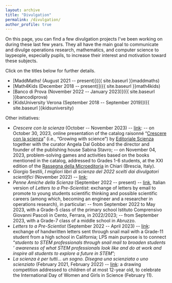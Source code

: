 ```yaml
---
layout: archive
title: "Divulgation"
permalink: /divulgation/
author_profile: true
---
```


On this page, you can find a few divulgation projects I've been working on during these last few years. They all have the main goal to communicate and divulge operations research, mathematics, and computer science to laypeople, especially pupils, to increase their interest and motivation toward these subjects.

Click on the titles below for further details.

- [MaddMaths! (August 2021 -- present)]({{ site.baseurl }}maddmaths)
- [Math4Kids (December 2018 -- present)]({{ site.baseurl }}math4kids)
- [Banco di Prova (November 2022 -- January 2023)]({{ site.baseurl }}bancodiprova)
- [KidsUniversity Verona (September 2018 -- September 2019)]({{ site.baseurl }}kidsuniversity)

Other initiatives:
- *Crescere con la scienza* (October -- November 2023) -- [link](https://opac.provincia.brescia.it/library/chiari/crescere-con-la-scienza/):
-- on October 30, 2023, online presentation of the catalog raisonné “[Crescere con la scienza](https://www.editorialescienza.it/it/evento/-crescere-con-la-scienza--il-catalogo-ragionato-per-i-30-anni-di-editoriale-scienza.htm)” (i.e., “Growing with science”) by [Editoriale Scienza](https://www.editorialescienza.it/) together with the curator Angela Dal Gobbo and the director and founder of the publishing house Sabina Stavro;
-- on November 04, 2023, problem-solving games and activities based on the books mentioned in the catalog, addressed to Grades 1-6 students, at the XXI edition of the [Rassegna della Microeditoria](https://www.microeditoria.it) in Chiari (Brescia, Italy).
- Giorgio Sestili, *I migliori libri di scienza del 2022 scelti dai divulgatori scientifici* (November 2022) -- [link](https://www.giorgiosestili.it/migliori-libri-divulgazione-scienza-2022/);
- *Penne Amiche della Scienza* (September 2022 -- present) -- [link](https://sites.google.com/view/penne-amiche-della-scienza), Italian version of *Letters to a Pre-Scientist*: exchange of letters by email to promote to young students scientific thinking and possible scientific careers (among which, becoming an engineer and a researcher in operations research), in particular:
-- from September 2022 to May 2023, with a Grade-5 class of the primary school Istituto Comprensivo Giovanni Pascoli in Cento, Ferrara, in 2022/2023;
-- from September 2023, with a Grade-7 class of a middle school in Abruzzo.
- *Letters to a Pre-Scientist* (September 2022 -- April 2023) -- [link](https://prescientist.org): exchange of handwritten letters sent through snail mail with a Grade-11 student from a high school in California; LPS main purpose is to connect “*students to STEM professionals through snail mail to broaden students ’ awareness of what STEM professionals look like and do at work and inspire all students to explore a future in STEM*”;
- *La scienza è per tutti... un sogno. Disegna una scienziata o uno scienziato* (February 2021, February 2022) -- [link](https://opac.provincia.brescia.it/library/chiari/concorso-creativo-la-scienza-e-per-tutti/): a drawing competition addressed to children of at most 12-year old, to celebrate the International Day of Women and Girls in Science (February 11).
